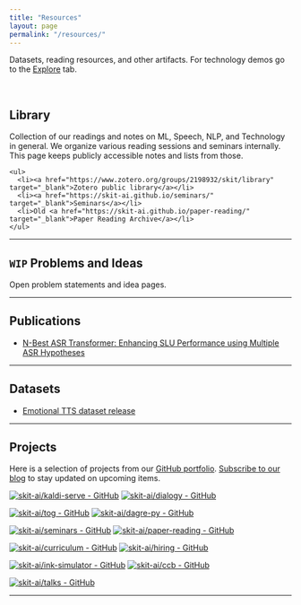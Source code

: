 ```yaml
---
title: "Resources"
layout: page
permalink: "/resources/"
---
```


Datasets, reading resources, and other artifacts. For technology demos go to the
[Explore](/explore.html) tab.

<br>

## Library

<div class="row justify-content-center">
  <div class="col-md-8">
    <p>
      Collection of our readings and notes on ML, Speech, NLP, and Technology in
      general. We organize various reading sessions and seminars internally.
      This page keeps publicly accessible notes and lists from those.
    </p>

    <ul>
      <li><a href="https://www.zotero.org/groups/2198932/skit/library" target="_blank">Zotero public library</a></li>
      <li><a href="https://skit-ai.github.io/seminars/" target="_blank">Seminars</a></li>
      <li>Old <a href="https://skit-ai.github.io/paper-reading/" target="_blank">Paper Reading Archive</a></li>
    </ul>
  </div>

  <div class="col-md-4">
  </div>
</div>

---

## `WIP` Problems and Ideas

Open problem statements and idea pages.

---

## Publications

- [N-Best ASR Transformer: Enhancing SLU Performance using Multiple ASR Hypotheses](https://arxiv.org/abs/2106.06519)


---

## Datasets

- [Emotional TTS dataset release](https://github.com/skit-ai/emotion-tts-dataset) 

---

## Projects
Here is a selection of projects from our [GitHub
portfolio](https://github.com/skit-ai/). [Subscribe to our blog](/feed.xml) to
stay updated on upcoming items.

[![skit-ai/kaldi-serve - GitHub](https://gh-card.dev/repos/skit-ai/kaldi-serve.svg)](https://github.com/skit-ai/kaldi-serve) [![skit-ai/dialogy - GitHub](https://gh-card.dev/repos/skit-ai/dialogy.svg)](https://github.com/skit-ai/dialogy)

[![skit-ai/tog - GitHub](https://gh-card.dev/repos/skit-ai/tog.svg)](https://github.com/skit-ai/tog) [![skit-ai/dagre-py - GitHub](https://gh-card.dev/repos/skit-ai/dagre-py.svg)](https://github.com/skit-ai/dagre-py)

[![skit-ai/seminars - GitHub](https://gh-card.dev/repos/skit-ai/seminars.svg)](https://github.com/skit-ai/seminars) [![skit-ai/paper-reading - GitHub](https://gh-card.dev/repos/skit-ai/paper-reading.svg)](https://github.com/skit-ai/paper-reading)

[![skit-ai/curriculum - GitHub](https://gh-card.dev/repos/skit-ai/curriculum.svg)](https://github.com/skit-ai/curriculum) [![skit-ai/hiring - GitHub](https://gh-card.dev/repos/skit-ai/hiring.svg)](https://github.com/skit-ai/hiring)

[![skit-ai/ink-simulator - GitHub](https://gh-card.dev/repos/skit-ai/ink-simulator.svg)](https://github.com/skit-ai/ink-simulator) [![skit-ai/ccb - GitHub](https://gh-card.dev/repos/skit-ai/ccb.svg)](https://github.com/skit-ai/ccb)

[![skit-ai/talks - GitHub](https://gh-card.dev/repos/skit-ai/talks.svg)](https://github.com/skit-ai/talks)

---

